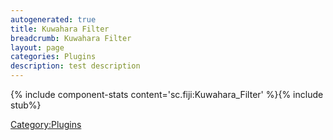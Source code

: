 ```yaml
---
autogenerated: true
title: Kuwahara Filter
breadcrumb: Kuwahara Filter
layout: page
categories: Plugins
description: test description
---
```


{% include component-stats content='sc.fiji:Kuwahara\_Filter' %}{% include stub%}


[Category:Plugins](Category_Plugins "wikilink")
